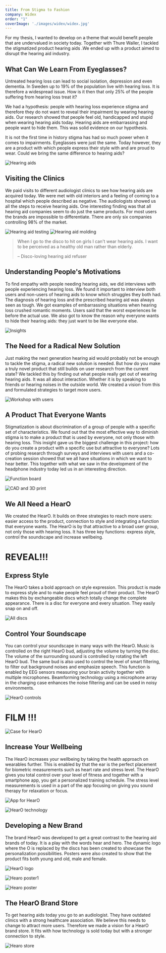 ```yaml
---
title: From Stigma to Fashion
company: Widex
order: "1"
coverImage: './images/widex/widex.jpg'
---
```

<p class="intro">For my thesis, I wanted to develop on a theme that would benefit people that are undervalued in society today. Together with Thure Waller, I tackled the stigmatized product hearing aids .We ended up with a product aimed to disrupt the hearing aid industry.</p>

## What Can We Learn From Eyeglasses?
Untreated hearing loss can lead to social isolation, depression and even dementia. In Sweden up to 19% of the population live with hearing loss. It is therefore a widespread issue. How is it then that only 25% of the people suffering from hearing loss treat it?

We had a hypothesis: people with hearing loss experience stigma and therefore they do not want to reveal their impairment by wearing hearing aids. Our research showed that people feel old, handicapped and stupid when wearing hearing aids today. Hearing aids are embarrassing and people want to hide them. This was solid evidence on our hypothesis.

It is not the first time in history stigma has had so much power when it comes to impairments. Eyeglasses were just the same. Today however, they are a product with which people express their style with and are proud to wear. Could we bring the same difference to hearing aids?

![Hearing aids](./images/widex/Hearing-aids.png)

## Visiting the Clinics
We paid visits to different audiologist clinics to see how hearing aids are acquired today. We were met with old interiors and a feeling of coming to a hospital which people described as negative. The audiologists showed us all the steps to receive hearing aids. One interesting finding was that all hearing aid companies seem to do just the same products. For most users the brands are impossible to differentiate. There are only six companies controlling 98% of the market.

![Hearing aid testing](./images/widex/ha-test.jpg)
![Hearing aid molding](./images/widex/molding.jpg)

<blockquote>
When I go to the disco to hit on girls I can't wear hearing aids. I want to be perceived as a healthy old man rather than elderly.<p>– Disco-loving hearing aid refuser</p>
</blockquote>

## Understanding People's Motivations
To find empathy with people needing hearing aids, we did interviews with people experiencing hearing loss. We found it important to interview both users and non-users of hearing aids to know which struggles they both had. The diagnosis of hearing loss and the prescribed hearing aid was always seen as tough. We got examples of embarrassing situations when hearing loss crushed romantic moments. Users said that the worst experiences lie before the actual use. We also got to know the reason why everyone wants to hide their hearing aids: they just want to be like everyone else.

![Insights](./images/widex/insights.jpg)

## The Need for a Radical New Solution
Just making the next generation hearing aid would probably not be enough to tackle the stigma, a radical new solution is needed. But how do you make a truly novel product that still builds on user research from the current state? We tackled this by finding out what people really get out of wearing hearing aids. It was all about interaction. Whether it is by speaking to friends or hearing noises in the outside world. We created a vision from this and formulated strategies to target more users.

![Workshop with users](./images/widex/workshop.jpg)

## A Product That Everyone Wants
Stigmatization is about discrimination of a group of people with a specific set of characteristics. We found out that the most effective way to diminish stigma is to make a product that is used by everyone, not only those with hearing loss. This insight gave us the biggest challenge in this project: how do you create a product with a specific use but attractive to everyone? Lots of probing research through surveys and interviews with users and a co-creation session showed that we all have situations in which we want to hear better. This together with what we saw in the development of the headphone industry today led us in an interesting direction.

![Function board](./images/widex/function-board.jpg)

![CAD and 3D print](./images/widex/cad.jpg)

## We All Need a HearO
We created the HearO. It builds on three strategies to reach more users: easier access to the product, connection to style and integrating a function that everyone wants. The HearO is by that attractive to a broad user group, not only those with hearing loss. It has three key functions: express style, control the soundscape and increase wellbeing.

# REVEAL!!!

## Express Style
The HearO takes a bold approach on style expression. This product is made to express style and to make people feel proud of their product. The HearO makes this by exchangeable discs which totally change the complete appearance. There is a disc for everyone and every situation. They easily snap on and off.

![All discs](./images/widex/all-discs.gif)

## Control Your Soundscape
You can control your soundscape in many ways with the HearO. Music is controlled on the right HearO bud, adjusting the volume by turning the disc. The volume of the surrounding sound is controlled by rotating the left HearO bud. The same bud is also used to control the level of smart filtering, to filter out background noises and emphasize speech. This function is enabled by EEG sensors measuring your brain activity together with multiple microphones. Beamforming technology using a microphone array in the charging case enhances the noise filtering and can be used in noisy environments.

![HearO controls](./images/widex/controls.jpg)

# FILM !!!

![Case for HearO](./images/widex/case.jpg)

## Increase Your Wellbeing
The HearO increases your wellbeing by taking the health approach on wearables further. This is enabled by that the ear is the perfect placement for biometric measurements such as heart rate and stress level. The HearO gives you total control over your level of fitness and together with a smartphone app, you get a personalized training schedule. The stress level measurements is used in a part of the app focusing on giving you sound therapy for relaxation or focus.

![App for HearO](./images/widex/app.jpg)

![HearO technology](./images/widex/tech.jpg)

## Developing a New Brand
The brand HearO was developed to get a great contrast to the hearing aid brands of today. It is a play with the words hear and hero. The dynamic logo where the O is replaced by the discs has been created to showcase the personalization possibilities. Posters were also created to show that the product fits both young and old, male and female.

![HearO logo](./images/widex/logo.gif)

![Hearo poster1](./images/widex/poster1.jpg)

![Hearo poster](./images/widex/poster2.jpg)

## The HearO Brand Store
To get hearing aids today you go to an audiologist. They have outdated clinics with a strong healthcare association. We believe this needs to change to attract more users. Therefore we made a vision for a HearO brand store. It fits with how technology is sold today but with a stronger connection to style.

![Hearo store](./images/widex/store.jpg)